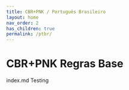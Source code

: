 ```yaml
---
title: CBR+PNK / Português Brasileiro
layout: home
nav_order: 2
has_children: true
permalink: /ptbr/
---
```

# CBR+PNK Regras Base
index.md Testing